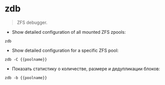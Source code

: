 # zdb

> ZFS debugger.

- Show detailed configuration of all mounted ZFS zpools:

`zdb`

- Show detailed configuration for a specific ZFS pool:

`zdb -C {{poolname}}`

- Показать статистику о количестве, размере и дедупликации блоков:

`zdb -b {{poolname}}`
